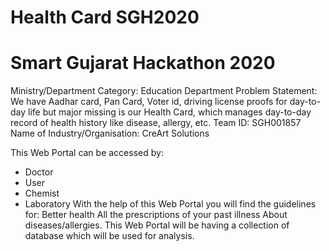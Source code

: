 # Health Card SGH2020
# Smart Gujarat Hackathon 2020
Ministry/Department Category: Education Department
Problem Statement: We have Aadhar card, Pan Card, Voter id, driving license proofs for day-to-day life but major missing is our Health Card, which manages day-to-day record of health history like disease, allergy, etc. 
Team ID: SGH001857
Name of Industry/Organisation: CreArt Solutions

This Web Portal can be accessed by:
* Doctor
* User
* Chemist
* Laboratory
With the help of this Web Portal you will find the guidelines for:
Better health
All the prescriptions of your past illness
About diseases/allergies. 
This Web Portal will be having a collection of database which will be used for analysis.
